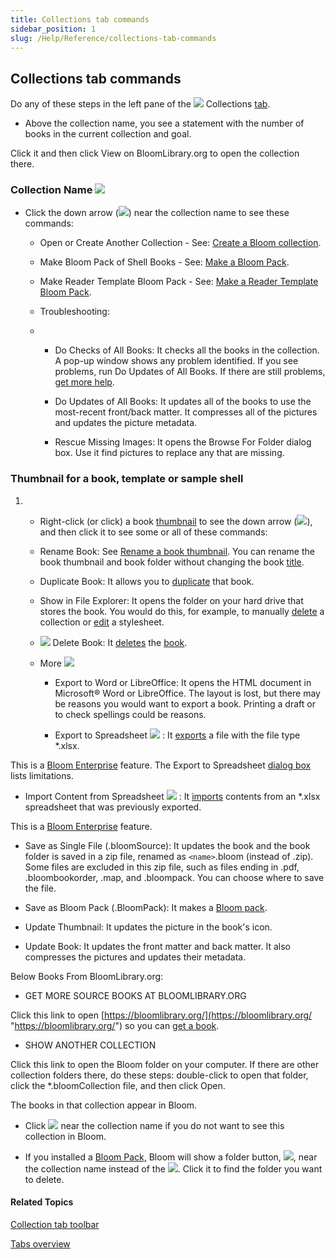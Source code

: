 ```yaml
---
title: Collections tab commands
sidebar_position: 1
slug: /Help/Reference/collections-tab-commands
---
```


## Collections tab commands

Do any of these steps in the left pane of the ![](/ref-docs-assets/images/User_Interface/Tabs/Collections.png) Collections [tab](Tabs_overview.md).

-   Above the collection name, you see a statement with the number of books in the current collection and goal.
    

Click it and then click View on BloomLibrary.org to open the collection there.

### Collection Name ![](/ref-docs-assets/images/User_Interface/Tabs/WhiteDownArrow.png)

-   Click the down arrow (![](/ref-docs-assets/images/User_Interface/Tabs/WhiteDownArrow.png)) near the collection name to see these commands:
    
    -   Open or Create Another Collection - See: [Create a Bloom collection](../../Tasks/Basic_tasks/Create_a_Bloom_collection.md).
        
    -   Make Bloom Pack of Shell Books - See: [Make a Bloom Pack](../../Tasks/Shell_book_tasks/Make_a_Bloom_Pack.md).
        
    -   Make Reader Template Bloom Pack - See: [Make a Reader Template Bloom Pack](../../Tasks/Basic_tasks/Make_Reader_Template_BloomPack.md).
        
    -   Troubleshooting:
        
    -   -   Do Checks of All Books: It checks all the books in the collection. A pop-up window shows any problem identified. If you see problems, run Do Updates of All Books. If there are still problems, [get more help](../../Overview/Get_More_Help.md).
            
        -   Do Updates of All Books: It updates all of the books to use the most-recent front/back matter. It compresses all of the pictures and updates the picture metadata.
            
        -   Rescue Missing Images: It opens the Browse For Folder dialog box. Use it find pictures to replace any that are missing.
            

### Thumbnail for a book, template or sample shell

1.  -   Right-click (or click) a book [thumbnail](../../Concepts/Thumbnail.md) to see the down arrow (![](/ref-docs-assets/images/Book%20Down%20Arrow.png)), and then click it to see some or all of these commands:
        
    -   Rename Book: See [Rename a book thumbnail](../../Tasks/Basic_tasks/Rename_a_book_thumbnail.md). You can rename the book thumbnail and book folder without changing the book [title](../../Concepts/Book_Title.md).
        
    -   Duplicate Book: It allows you to [duplicate](../../Tasks/Basic_tasks/Duplicate_a_book.md) that book.
        
    -   Show in File Explorer: It opens the folder on your hard drive that stores the book. You would do this, for example, to manually [delete](../../Tasks/Basic_tasks/Delete_or_rename_a_collection.md) a collection or [edit](../../Tasks/Advanced_tasks/Editing_stylesheets.md) a stylesheet.
        
    -   ![](/ref-docs-assets/images/Delete.png) Delete Book: It [deletes](../../Tasks/Basic_tasks/Delete_a_book.md) the [book](../../Concepts/Book.md).
        
    -   More ![](/ref-docs-assets/images/LeftArrow.png)
        
        -   Export to Word or LibreOffice: It opens the HTML document in Microsoft® Word or LibreOffice. The layout is lost, but there may be reasons you would want to export a book. Printing a draft or to check spellings could be reasons.
            
        -   Export to Spreadsheet ![](/ref-docs-assets/images/User_Interface/BloomEnterprise%20button.png) : It [exports](../../Tasks/Basic_tasks/Export_to_Spreadsheet.md) a file with the file type \*.xlsx.
            

This is a [Bloom Enterprise](../../Tasks/Edit_tasks/Enterprise/EnterpriseRequired.md) feature. The Export to Spreadsheet [dialog box](../Dialog_boxes/Export_to_Spreadsheet_dialog_box.md) lists limitations.

-   Import Content from Spreadsheet ![](/ref-docs-assets/images/User_Interface/BloomEnterprise%20button.png) : It [imports](../../Tasks/Basic_tasks/Import_Content_from_Spreadsheet.md) contents from an \*.xlsx spreadsheet that was previously exported.
    

This is a [Bloom Enterprise](../../Tasks/Edit_tasks/Enterprise/EnterpriseRequired.md) feature.

-   Save as Single File (.bloomSource): It updates the book and the book folder is saved in a zip file, renamed as `<name>`.bloom (instead of .zip). Some files are excluded in this zip file, such as files ending in .pdf, .bloombookorder, .map, and .bloompack. You can choose where to save the file.
    
-   Save as Bloom Pack (.BloomPack): It makes a [Bloom pack](../../Concepts/Bloom_Pack.md).
    
-   Update Thumbnail: It updates the picture in the book's icon.
    
-   Update Book: It updates the front matter and back matter. It also compresses the pictures and updates their metadata.
    

Below Books From BloomLibrary.org:

-   GET MORE SOURCE BOOKS AT BLOOMLIBRARY.ORG
    

Click this link to open [https://bloomlibrary.org/](https://bloomlibrary.org/ "https://bloomlibrary.org/") so you can [get a book](../../Tasks/Basic_tasks/Get_a_book_from_BloomLibrary.md).

-   SHOW ANOTHER COLLECTION
    

Click this link to open the Bloom folder on your computer. If there are other collection folders there, do these steps: double-click to open that folder, click the \*.bloomCollection file, and then click Open. 

The books in that collection appear in Bloom.

-   Click ![](/ref-docs-assets/images/User_Interface/Tabs/HideCollection.png) near the collection name if you do not want to see this collection in Bloom.
    
-   If you installed a [Bloom Pack,](../../Concepts/Bloom_Pack.md) Bloom will show a folder button, ![](/ref-docs-assets/images/User_Interface/Tabs/RemoveFolder.png), near the collection name instead of the ![](/ref-docs-assets/images/User_Interface/Tabs/HideCollection.png). Click it to find the folder you want to delete.
    

#### Related Topics

[Collection tab toolbar](../Toolbar/Collections_toolbar.md)

[Tabs overview](Tabs_overview.md)